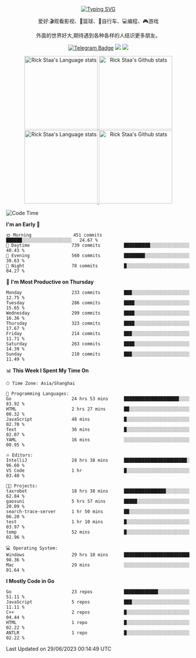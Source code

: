 <div align="center"> 

[![Typing SVG](https://readme-typing-svg.herokuapp.com?size=25&duration=2500&color=eeeeee&vCenter=true&width=200&height=40&lines=Hi+there+%F0%9F%91%8B%F0%9F%8F%BB;I'm+DanBai)](https://git.io/typing-svg)

爱好:🎬观看影视、🏀篮球、🚴自行车、💻编程、🎮游戏

外面的世界好大,期待遇到各种各样的人结识更多朋友。

[![Telegram Badge](https://img.shields.io/badge/-Telegram-blue?style=flat&logo=Telegram&logoColor=white)](https://t.me/danbai9420) 
[![](https://img.shields.io/badge/-Blog-brightgreen?style=flat&logo=Blogger&logoColor=white)](https://p00q.cn)
[![](https://img.shields.io/badge/-Email-red?style=flat&logo=Mail.Ru&logoColor=white)](mailto:danbai@88.com)
</div>

<!-- Light Mode -->
<div align="center"> 
<a href="https://github.com/anuraghazra/github-readme-stats#gh-light-mode-only">
<img height=200 src="https://github-readme-stats.vercel.app/api/top-langs/?username=danbai225&layout=compact&langs_count=10&hide_border=1&role=OWNER,COLLABORATOR#gh-light-mode-only" alt="Rick Staa's Language stats" />
</a>
<a href="https://github.com/anuraghazra/github-readme-stats#gh-light-mode-only">
<img height=200 src="https://github-readme-stats.vercel.app/api?username=danbai225&show_icons=true&count_private=true&line_height=28&hide_border=1&include_all_commits=true&card_width=450&role=OWNER,COLLABORATOR&exclude_repo=github-readme-stats#gh-light-mode-only" alt="Rick Staa's Github stats" />
</a>
</div>

<!-- Dark Mode -->
<div align="center"> 
<a href="https://github.com/anuraghazra/github-readme-stats#gh-dark-mode-only">
<img height=200 src="https://github-readme-stats.vercel.app/api/top-langs/?username=danbai225&layout=compact&langs_count=10&hide_border=1&role=OWNER,COLLABORATOR&theme=github_dark#gh-dark-mode-only" alt="Rick Staa's Language stats" />
</a>
<a href="https://github.com/anuraghazra/github-readme-stats#gh-dark-mode-only">
<img height=200 src="https://github-readme-stats.vercel.app/api?username=danbai225&show_icons=true&count_private=true&line_height=28&hide_border=1&include_all_commits=true&card_width=450&role=OWNER,COLLABORATOR&exclude_repo=github-readme-stats&theme=github_dark#gh-dark-mode-only" alt="Rick Staa's Github stats" />
</a>
</div>

<!--START_SECTION:waka-->
![Code Time](http://img.shields.io/badge/Code%20Time-504%20hrs%2013%20mins-blue)

**I'm an Early 🐤** 

```text
🌞 Morning                451 commits         ██████░░░░░░░░░░░░░░░░░░░   24.67 % 
🌆 Daytime                739 commits         ██████████░░░░░░░░░░░░░░░   40.43 % 
🌃 Evening                560 commits         ████████░░░░░░░░░░░░░░░░░   30.63 % 
🌙 Night                  78 commits          █░░░░░░░░░░░░░░░░░░░░░░░░   04.27 % 
```
📅 **I'm Most Productive on Thursday** 

```text
Monday                   233 commits         ███░░░░░░░░░░░░░░░░░░░░░░   12.75 % 
Tuesday                  286 commits         ████░░░░░░░░░░░░░░░░░░░░░   15.65 % 
Wednesday                299 commits         ████░░░░░░░░░░░░░░░░░░░░░   16.36 % 
Thursday                 323 commits         ████░░░░░░░░░░░░░░░░░░░░░   17.67 % 
Friday                   214 commits         ███░░░░░░░░░░░░░░░░░░░░░░   11.71 % 
Saturday                 263 commits         ████░░░░░░░░░░░░░░░░░░░░░   14.39 % 
Sunday                   210 commits         ███░░░░░░░░░░░░░░░░░░░░░░   11.49 % 
```


📊 **This Week I Spent My Time On** 

```text
🕑︎ Time Zone: Asia/Shanghai

💬 Programming Languages: 
Go                       24 hrs 53 mins      █████████████████████░░░░   83.92 % 
HTML                     2 hrs 27 mins       ██░░░░░░░░░░░░░░░░░░░░░░░   08.32 % 
JavaScript               48 mins             █░░░░░░░░░░░░░░░░░░░░░░░░   02.70 % 
Text                     36 mins             █░░░░░░░░░░░░░░░░░░░░░░░░   02.07 % 
YAML                     16 mins             ░░░░░░░░░░░░░░░░░░░░░░░░░   00.95 % 

🔥 Editors: 
IntelliJ                 28 hrs 38 mins      ████████████████████████░   96.60 % 
VS Code                  1 hr                █░░░░░░░░░░░░░░░░░░░░░░░░   03.40 % 

🐱‍💻 Projects: 
taxrobot                 18 hrs 38 mins      ████████████████░░░░░░░░░   62.84 % 
gaosuni                  5 hrs 57 mins       █████░░░░░░░░░░░░░░░░░░░░   20.09 % 
search-trace-server      1 hr 50 mins        ██░░░░░░░░░░░░░░░░░░░░░░░   06.20 % 
test                     1 hr 10 mins        █░░░░░░░░░░░░░░░░░░░░░░░░   03.97 % 
temp                     52 mins             █░░░░░░░░░░░░░░░░░░░░░░░░   02.96 % 

💻 Operating System: 
Windows                  29 hrs 10 mins      █████████████████████████   98.36 % 
Mac                      29 mins             ░░░░░░░░░░░░░░░░░░░░░░░░░   01.64 % 
```

**I Mostly Code in Go** 

```text
Go                       23 repos            █████████████░░░░░░░░░░░░   51.11 % 
JavaScript               5 repos             ███░░░░░░░░░░░░░░░░░░░░░░   11.11 % 
C++                      2 repos             █░░░░░░░░░░░░░░░░░░░░░░░░   04.44 % 
HTML                     1 repo              █░░░░░░░░░░░░░░░░░░░░░░░░   02.22 % 
ANTLR                    1 repo              █░░░░░░░░░░░░░░░░░░░░░░░░   02.22 % 
```




 Last Updated on 29/06/2023 00:14:49 UTC
<!--END_SECTION:waka-->
